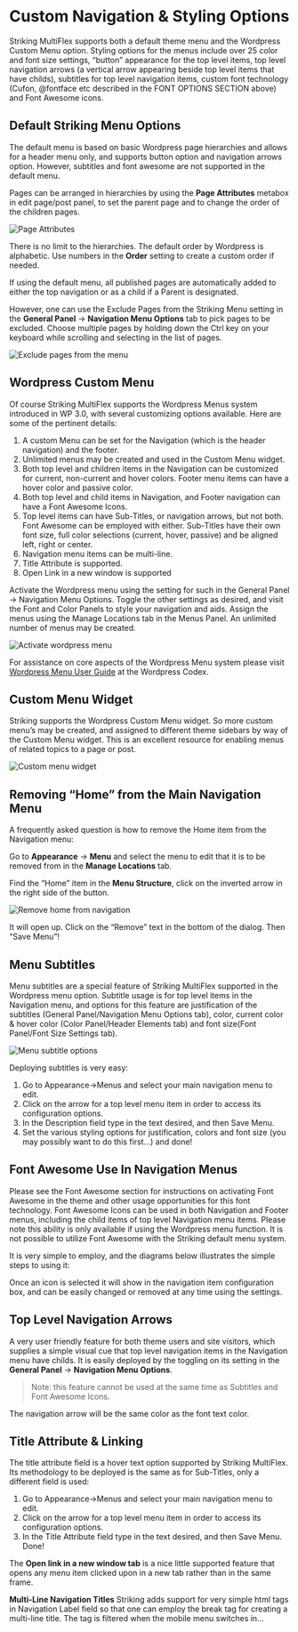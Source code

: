 Custom Navigation & Styling Options
===================================
Striking MultiFlex supports both a default theme menu and the Wordpress Custom Menu option. Styling options for the menus include over 25 color and font size settings, “button” appearance for the top level items, top level navigation arrows (a vertical arrow appearing beside top level items that have childs), subtitles for top level navigation items, custom font technology (Cufon, @fontface etc described in the FONT OPTIONS SECTION above) and Font Awesome icons.

Default Striking Menu Options
-----------------------------
The default menu is based on basic Wordpress page hierarchies and allows for a header menu only, and supports button option and navigation arrows option. However, subtitles and font awesome are not supported in the default menu.

Pages can be arranged in hierarchies by using the **Page Attributes** metabox in edit page/post panel, to set the parent page and to change the order of the children pages.

![Page Attributes][1]

There is no limit to the hierarchies.  The default order by Wordpress is alphabetic.  Use numbers in the **Order** setting to create a custom order if needed.

If using the default menu, all published pages are automatically added to either the top navigation or as a child if a Parent is designated. 

However, one can use the Exclude Pages from the Striking Menu setting in the **General Panel** -> **Navigation Menu Options** tab to pick pages to be excluded.  Choose multiple pages by holding down the Ctrl key on your keyboard while scrolling and selecting in the list of pages.  

![Exclude pages from the menu][2]

Wordpress Custom Menu
---------------------

Of course Striking MultiFlex supports the Wordpress Menus system introduced in WP 3.0, with several customizing options available.  Here are some of the pertinent details:

 1. A custom Menu can be set for the Navigation (which is the header navigation) and the footer.
 2. Unlimited menus may be created and used in the Custom Menu widget.
 3. Both top level and children items in the Navigation can be customized for current, non-current and hover colors.  Footer menu items can have a hover color and passive color.
 4. Both top level and child items in Navigation, and Footer navigation can have a Font Awesome Icons.
 5. Top level items can have Sub-Titles, or navigation arrows, but not both.  Font Awesome can be employed with either.  Sub-Titles have their own font size, full color selections (current, hover, passive) and be aligned left, right or center.
 6. Navigation menu items can be multi-line.
 7. Title Attribute is supported.
 8. Open Link in a new window is supported

Activate the Wordpress menu using the setting for such in the General Panel -> Navigation Menu Options.   Toggle the other settings as desired, and visit the Font and Color Panels to style your navigation and aids.  Assign the menus using the Manage Locations tab in the Menus Panel.  An unlimited number of menus may be created.

![Activate wordpress menu][3]

For assistance on core aspects of the Wordpress Menu system please visit [Wordpress Menu User Guide][4] at the Wordpress Codex.

Custom Menu Widget
------------------

Striking supports the Wordpress Custom Menu widget.  So more custom menu’s may be created, and assigned to different theme sidebars by way of the Custom Menu widget.  This is an excellent resource for enabling menus of related topics to a page or post.   

![Custom menu widget][5]

Removing “Home” from the Main Navigation Menu
---------------------------------------------

A frequently asked question is how to remove the Home item from the Navigation menu:

Go to **Appearance** -> **Menu** and select the menu to edit that it is to be removed from in the **Manage Locations** tab.

Find the “Home” item in the **Menu Structure**, click on the inverted arrow in the right side of the button.

![Remove home from navigation][6]

It will open up.  Click on the “Remove” text in the bottom of the dialog.  Then “Save Menu”! 

Menu Subtitles
--------------

Menu subtitles are a special feature of Striking MultiFlex supported in the Wordpress menu option.  Subtitle usage is for top level items in the Navigation menu, and options for this feature are justification of the subtitles (General Panel/Navigation Menu Options tab), color, current color & hover color (Color Panel/Header Elements tab) and font size(Font Panel/Font Size Settings tab).

![Menu subtitle options][7]

Deploying subtitles is very easy:

 1. Go to Appearance->Menus and select your main navigation menu to edit. 
 2. Click on the arrow for a top level menu item in order to access its configuration options.  
 3. In the Description field type in the text desired, and then Save Menu.  
 4. Set the various styling options for justification, colors and font size (you may possibly want to do this first…) and done!

Font Awesome Use In Navigation Menus
------------------------------------

Please see the Font Awesome section for instructions on activating Font Awesome in the theme and other usage opportunities for this font technology.  Font Awesome Icons can be used in both Navigation and Footer menus, including the child items of top level Navigation menu items.  Please note this ability is only available if using the Wordpress menu function.  It is not possible to utilize Font Awesome with the Striking default menu system. 

It is very simple to employ, and the diagrams below illustrates the simple steps to using it:

Once an icon is selected it will show in the navigation item configuration box, and can be easily changed or removed at any time using the settings.

Top Level Navigation Arrows
---------------------------

A very user friendly feature for both theme users and site visitors, which supplies a simple visual cue that top level navigation items in the Navigation menu have childs.  It is easily deployed by the toggling on its setting in the **General Panel** -> **Navigation Menu Options**. 

> Note: this feature cannot be used at the same time as Subtitles and Font Awesome Icons.

The navigation arrow will be the same color as the font text color.

Title Attribute & Linking
-------------------------

The title attribute field is a hover text option supported by Striking MultiFlex.  Its methodology to be deployed is the same as for Sub-Titles, only a different field is used:

 1. Go to Appearance->Menus and select your main navigation menu to edit. 
 2. Click on the arrow for a top level menu item in order to access its configuration options.  
 3. In the Title Attribute field type in the text desired, and then Save Menu.  Done!

The **Open link in a new window tab** is a nice little supported feature that opens any menu item clicked upon in a new tab rather than in the same frame.

**Multi-Line Navigation Titles**
Striking adds support for very simple html tags in Navigation Label field so that one can employ the break tag for creating a multi-line title.  The tag is filtered when the mobile menu switches in…


  [1]: https://raw.github.com/strikingdoc/Striking/master/images/3/2/page_attributes.png
  [2]: https://raw.github.com/strikingdoc/Striking/master/images/3/2/exclude_pages.png
  [3]: https://raw.github.com/strikingdoc/Striking/master/images/3/2/activate_custom_menu.png
  [4]: http://codex.wordpress.org/WordPress_Menu_User_Guide
  [5]: https://raw.github.com/strikingdoc/Striking/master/images/3/2/cutom_menu_widget.png
  [6]: https://raw.github.com/strikingdoc/Striking/master/images/3/2/menu_item_settings.png
  [7]: https://raw.github.com/strikingdoc/Striking/master/images/3/2/top_subtitle.png